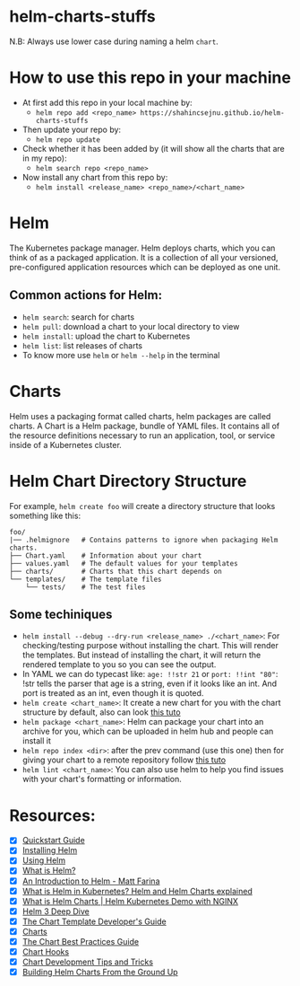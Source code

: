 # helm-charts-stuffs

N.B: Always use lower case during naming a helm `chart`.

# How to use this repo in your machine

* At first add this repo in your local machine by:
  - `helm repo add <repo_name> https://shahincsejnu.github.io/helm-charts-stuffs`
* Then update your repo by:
  - `helm repo update`
* Check whether it has been added by (it will show all the charts that are in my repo):
  - `helm search repo <repo_name>`
* Now install any chart from this repo by:
  - `helm install <release_name> <repo_name>/<chart_name>`


# Helm
The Kubernetes package manager. Helm deploys charts, which you can think of as a packaged application. It is a collection of all your versioned, pre-configured application resources which can be deployed as one unit.

## Common actions for Helm:

- `helm search`: search for charts
- `helm pull`: download a chart to your local directory to view
- `helm install`: upload the chart to Kubernetes
- `helm list`: list releases of charts
- To know more use `helm` or `helm --help` in the terminal

# Charts

Helm uses a packaging format called charts, helm packages are called charts. A Chart is a Helm package, bundle of YAML files. It contains all of the resource definitions necessary to run an application, tool, or service inside of a Kubernetes cluster. 

# Helm Chart Directory Structure

For example, `helm create foo` will create a directory structure that looks
something like this:

    foo/
    |── .helmignore   # Contains patterns to ignore when packaging Helm charts.
    ├── Chart.yaml    # Information about your chart
    ├── values.yaml   # The default values for your templates
    ├── charts/       # Charts that this chart depends on
    └── templates/    # The template files
        └── tests/    # The test files

## Some techiniques

- `helm install --debug --dry-run <release_name> ./<chart_name>`: For checking/testing purpose without installing the chart. This will render the templates. But instead of installing the chart, it will return the rendered template to you so you can see the output.
- In YAML we can do typecast like: `age: !!str 21` or `port: !!int "80"`: !str tells the parser that age is a string, even if it looks like an int. And port is treated as an int, even though it is quoted.
- `helm create <chart_name>`: It create a new chart for you with the chart structure by default, also can look [this tuto](https://helm.sh/docs/helm/helm_package/)
- `helm package <chart_name>`: Helm can package your chart into an archive for you, which can be uploaded in helm hub and people can install it
- `helm repo index <dir>`: after the prev command (use this one) then for giving your chart to a remote repository follow [this tuto](https://helm.sh/docs/helm/helm_repo_index/)
- `helm lint <chart_name>`: You can also use helm to help you find issues with your chart's formatting or information.


# Resources:

- [x] [Quickstart Guide](https://helm.sh/docs/intro/quickstart/)
- [x] [Installing Helm](https://helm.sh/docs/intro/install/)
- [x] [Using Helm](https://helm.sh/docs/intro/using_helm/)
- [x] [What is Helm?](https://www.youtube.com/watch?v=fy8SHvNZGeE)
- [x] [An Introduction to Helm - Matt Farina](https://www.youtube.com/watch?v=Zzwq9FmZdsU)
- [x] [What is Helm in Kubernetes? Helm and Helm Charts explained](https://www.youtube.com/watch?v=Zzwq9FmZdsU)
- [x] [What is Helm Charts | Helm Kubernetes Demo with NGINX](https://www.youtube.com/watch?v=j-YBgTnV2v0)
- [x] [Helm 3 Deep Dive](https://www.youtube.com/watch?v=afCRt5Gd6Rk&t=1120s)
- [x] [The Chart Template Developer's Guide](https://helm.sh/docs/chart_template_guide/)
- [x] [Charts](https://helm.sh/docs/topics/charts/)
- [x] [The Chart Best Practices Guide](https://helm.sh/docs/chart_best_practices/)
- [x] [Chart Hooks](https://helm.sh/docs/topics/charts_hooks/)
- [x] [Chart Development Tips and Tricks](https://helm.sh/docs/howto/charts_tips_and_tricks/)
- [x] [Building Helm Charts From the Ground Up](https://www.youtube.com/watch?v=vQX5nokoqrQ)
